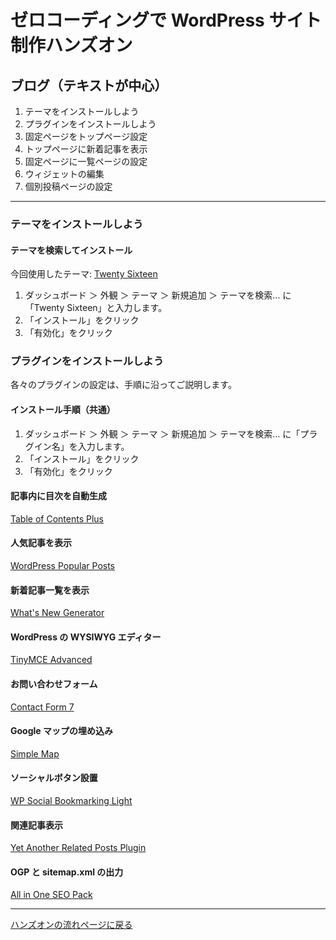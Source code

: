 # ゼロコーディングで WordPress サイト制作ハンズオン

## ブログ（テキストが中心）

1. テーマをインストールしよう
1. プラグインをインストールしよう
1. 固定ページをトップページ設定
1. トップページに新着記事を表示
1. 固定ページに一覧ページの設定
1. ウィジェットの編集
1. 個別投稿ページの設定

----

### テーマをインストールしよう

#### テーマを検索してインストール

今回使用したテーマ: [Twenty Sixteen](https://ja.wordpress.org/themes/twentysixteen/)

1. ダッシュボード ＞ 外観 ＞ テーマ ＞ 新規追加 ＞ テーマを検索… に「Twenty Sixteen」と入力します。
1. 「インストール」をクリック
1. 「有効化」をクリック

### プラグインをインストールしよう

各々のプラグインの設定は、手順に沿ってご説明します。

#### インストール手順（共通）

1. ダッシュボード ＞ 外観 ＞ テーマ ＞ 新規追加 ＞ テーマを検索… に「プラグイン名」を入力します。
1. 「インストール」をクリック
1. 「有効化」をクリック

#### 記事内に目次を自動生成

[Table of Contents Plus](https://ja.wordpress.org/plugins/table-of-contents-plus/)

#### 人気記事を表示

[WordPress Popular Posts](https://ja.wordpress.org/plugins/wordpress-popular-posts/)

#### 新着記事一覧を表示

[What's New Generator](https://ja.wordpress.org/plugins/whats-new-genarator/)

#### WordPress の WYSIWYG エディター

[TinyMCE Advanced](https://ja.wordpress.org/plugins/tinymce-advanced/)

#### お問い合わせフォーム

[Contact Form 7](https://ja.wordpress.org/plugins/contact-form-7/)

#### Google マップの埋め込み

[Simple Map](https://ja.wordpress.org/plugins/simple-map/)

#### ソーシャルボタン設置

[WP Social Bookmarking Light](https://ja.wordpress.org/plugins/wp-social-bookmarking-light/)

#### 関連記事表示

[Yet Another Related Posts Plugin](https://ja.wordpress.org/plugins/yet-another-related-posts-plugin/)


#### OGP と sitemap.xml の出力

[All in One SEO Pack](https://srd.wordpress.org/plugins/all-in-one-seo-pack/)

----

[ハンズオンの流れページに戻る](https://github.com/wckansai2016/zerocoding-hands-on/blob/master/README.md#ハンズオンの流れ)
